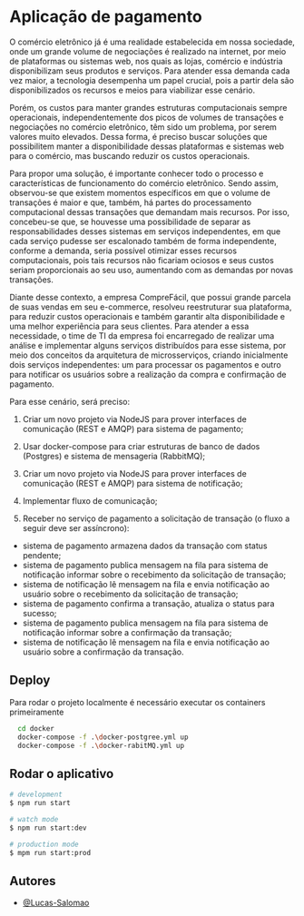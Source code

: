 # Aplicação de pagamento


O comércio eletrônico já é uma realidade estabelecida em nossa sociedade, onde um grande volume de negociações é realizado na internet, por meio de plataformas ou sistemas web, nos quais as lojas, comércio e indústria disponibilizam seus produtos e serviços. Para atender essa demanda cada vez maior, a tecnologia desempenha um papel crucial, pois a partir dela são disponibilizados os recursos e meios para viabilizar esse cenário.

Porém, os custos para manter grandes estruturas computacionais sempre operacionais, independentemente dos picos de volumes de transações e negociações no comércio eletrônico, têm sido um problema, por serem valores muito elevados. Dessa forma, é preciso buscar soluções que possibilitem manter a disponibilidade dessas plataformas e sistemas web para o comércio, mas buscando reduzir os custos operacionais.

Para propor uma solução, é importante conhecer todo o processo e características de funcionamento do comércio eletrônico. Sendo assim, observou-se que existem momentos específicos em que o volume de transações é maior e que, também, há partes do processamento computacional dessas transações que demandam mais recursos. Por isso, concebeu-se que, se houvesse uma possibilidade de separar as responsabilidades desses sistemas em serviços independentes, em que cada serviço pudesse ser escalonado também de forma independente, conforme a demanda, seria possível otimizar esses recursos computacionais, pois tais recursos não ficariam ociosos e seus custos seriam proporcionais ao seu uso, aumentando com as demandas por novas transações.

Diante desse contexto, a empresa CompreFácil, que possui grande parcela de suas vendas em seu e-commerce, resolveu reestruturar sua plataforma, para reduzir custos operacionais e também garantir alta disponibilidade e uma melhor experiência para seus clientes. Para atender a essa necessidade, o time de TI da empresa foi encarregado de realizar uma análise e implementar alguns serviços distribuídos para esse sistema, por meio dos conceitos da arquitetura de microsserviços, criando inicialmente dois serviços independentes: um para processar os pagamentos e outro para notificar os usuários sobre a realização da compra e confirmação de pagamento.

Para esse cenário, será preciso:

1.  Criar um novo projeto via NodeJS para prover interfaces de comunicação (REST e AMQP) para sistema de pagamento;

2. Usar docker-compose para criar estruturas de banco de dados (Postgres) e sistema de mensageria (RabbitMQ);

3. Criar um novo projeto via NodeJS para prover interfaces de comunicação (REST e AMQP) para sistema de notificação;

4. Implementar fluxo de comunicação;

5. Receber no serviço de pagamento a solicitação de transação (o fluxo a seguir deve ser assíncrono):
- sistema de pagamento armazena dados da transação com status pendente;
- sistema de pagamento publica mensagem na fila para sistema de notificação informar sobre o recebimento da solicitação de transação;
- sistema de notificação lê mensagem na fila e envia notificação ao usuário sobre o recebimento da solicitação de transação;
- sistema de pagamento confirma a transação, atualiza o status para sucesso;
- sistema de pagamento publica mensagem na fila para sistema de notificação informar sobre a confirmação da transação;
- sistema de notificação lê mensagem na fila e envia notificação ao usuário sobre a confirmação da transação.
## Deploy

Para rodar o projeto localmente é necessário executar os containers primeiramente

```bash
  cd docker
  docker-compose -f .\docker-postgree.yml up
  docker-compose -f .\docker-rabitMQ.yml up
```

## Rodar o aplicativo
```bash
# development
$ npm run start

# watch mode
$ npm run start:dev

# production mode
$ mpm run start:prod
```


## Autores

- [@Lucas-Salomao](https://www.github.com/Lucas-Salomao)


